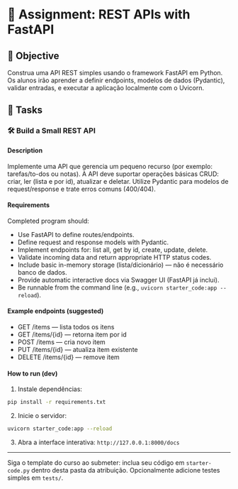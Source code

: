 # 📘 Assignment: REST APIs with FastAPI

## 🎯 Objective

Construa uma API REST simples usando o framework FastAPI em Python. Os alunos irão aprender a definir endpoints, modelos de dados (Pydantic), validar entradas, e executar a aplicação localmente com o Uvicorn.

## 📝 Tasks

### 🛠️	Build a Small REST API

#### Description
Implemente uma API que gerencia um pequeno recurso (por exemplo: tarefas/to-dos ou notas). A API deve suportar operações básicas CRUD: criar, ler (lista e por id), atualizar e deletar. Utilize Pydantic para modelos de request/response e trate erros comuns (400/404).

#### Requirements
Completed program should:

- Use FastAPI to define routes/endpoints.
- Define request and response models with Pydantic.
- Implement endpoints for: list all, get by id, create, update, delete.
- Validate incoming data and return appropriate HTTP status codes.
- Include basic in-memory storage (lista/dicionário) — não é necessário banco de dados.
- Provide automatic interactive docs via Swagger UI (FastAPI já inclui).
- Be runnable from the command line (e.g., `uvicorn starter_code:app --reload`).

#### Example endpoints (suggested)

- GET /items — lista todos os itens
- GET /items/{id} — retorna item por id
- POST /items — cria novo item
- PUT /items/{id} — atualiza item existente
- DELETE /items/{id} — remove item

#### How to run (dev)

1. Instale dependências:

```bash
pip install -r requirements.txt
```

2. Inicie o servidor:

```bash
uvicorn starter_code:app --reload
```

3. Abra a interface interativa: `http://127.0.0.1:8000/docs`

---

Siga o template do curso ao submeter: inclua seu código em `starter-code.py` dentro desta pasta da atribuição. Opcionalmente adicione testes simples em `tests/`.
